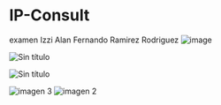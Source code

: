 # IP-Consult
examen Izzi
Alan Fernando Ramirez Rodriguez
![image](https://github.com/AlanRamirez-seal/IP-Consult/assets/144076588/85749247-3d66-4405-ae09-0e197a395c25)


![Sin título](https://github.com/AlanRamirez-seal/IP-Consult/assets/144076588/b0174b9e-c50a-40e0-a9e5-eeec25f76721)

![Sin título](https://github.com/AlanRamirez-seal/IP-Consult/assets/144076588/ed93d4b0-0ecc-4758-83ee-4baa4af848d8)


![imagen 3](https://github.com/AlanRamirez-seal/IP-Consult/assets/144076588/35f92968-bc08-444e-880e-a724b9a42fa2)
![imagen 2](https://github.com/AlanRamirez-seal/IP-Consult/assets/144076588/864a34ed-9d59-4f3e-9477-b454db28cc64)
